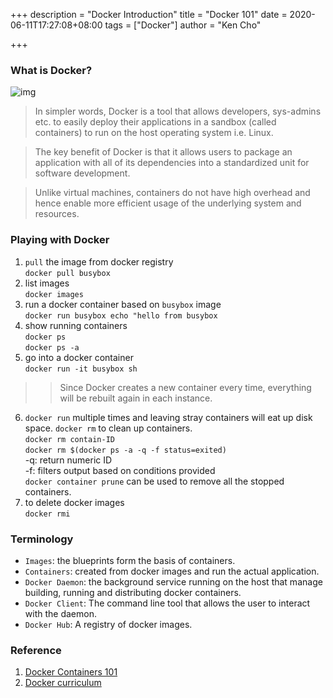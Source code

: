 +++
description = "Docker Introduction"
title = "Docker 101"
date = 2020-06-11T17:27:08+08:00
tags = ["Docker"]
author = "Ken Cho"

+++
### What is Docker?
![img](/image/docker_beginner.webp)

> In simpler words, Docker is a tool that allows developers, sys-admins etc. to easily deploy their applications in a sandbox (called containers) to run on the host operating system i.e. Linux.

>The key benefit of Docker is that it allows users to package an application with all of its dependencies into a standardized unit for software development.

>Unlike virtual machines, containers do not have high overhead and hence enable more efficient usage of the underlying system and resources.

### Playing with Docker
1. `pull` the image from docker registry  
`docker pull busybox`  
2. list images  
`docker images`  
3. run a docker container based on `busybox` image  
`docker run busybox echo "hello from busybox`   
4. show running containers  
`docker ps`  
`docker ps -a`  
5. go into a docker container  
`docker run -it busybox sh`  
>>Since Docker creates a new container every time, everything will be rebuilt again in each instance.
6. `docker run` multiple times and leaving stray containers will eat up disk space. `docker rm` to clean up containers.  
`docker rm contain-ID`  
`docker rm $(docker ps -a -q -f status=exited)`  
-q: return numeric ID  
-f: filters output based on conditions provided  
`docker container prune` can be used to remove all the stopped containers. 
7. to delete docker images  
`docker rmi`   

### Terminology
- `Images`: the blueprints form the basis of containers.  
- `Containers`: created from docker images and run the actual application.  
- `Docker Daemon`: the background service running on the host that manage building, running and distributing docker containers.
- `Docker Client`: The command line tool that allows the user to interact with the daemon.  
- `Docker Hub`: A registry of docker images.  


### Reference
1. [Docker Containers 101](https://www.youtube.com/watch?v=eGz9DS-aIeY)
2. [Docker curriculum](https://docker-curriculum.com/)
